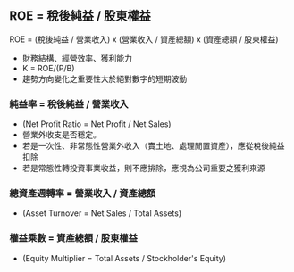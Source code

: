 ROE = 稅後純益 / 股東權益
-------------------------

ROE = (稅後純益 / 營業收入) x (營業收入 / 資產總額)  x (資產總額 / 股東權益)
* 財務結構、經營效率、獲利能力
* K = ROE/(P/B)
* 趨勢方向變化之重要性大於絕對數字的短期波動

### 純益率 = 稅後純益 / 營業收入 
* (Net Profit Ratio = Net Profit / Net Sales)
* 營業外收支是否穩定。
* 若是一次性、非常態性營業外收入（賣土地、處理閒置資產），應從稅後純益扣除
* 若是常態性轉投資事業收益，則不應排除，應視為公司重要之獲利來源

### 總資產週轉率 = 營業收入 / 資產總額 
* (Asset Turnover = Net Sales / Total Assets)

### 權益乘數 = 資產總額 / 股東權益 
* (Equity Multiplier =  Total Assets / Stockholder's Equity)
